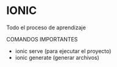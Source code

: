 # IONIC
  Todo el proceso de aprendizaje
  
  COMANDOS IMPORTANTES
  - ionic serve (para ejecutar el proyecto)
  - ionic generate (generar archivos)

